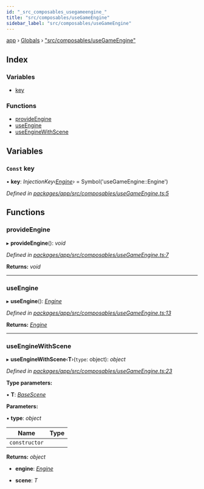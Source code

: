 ```yaml
---
id: "_src_composables_usegameengine_"
title: "src/composables/useGameEngine"
sidebar_label: "src/composables/useGameEngine"
---
```


[app](../index.md) › [Globals](../globals.md) › ["src/composables/useGameEngine"](_src_composables_usegameengine_.md)

## Index

### Variables

* [key](_src_composables_usegameengine_.md#const-key)

### Functions

* [provideEngine](_src_composables_usegameengine_.md#provideengine)
* [useEngine](_src_composables_usegameengine_.md#useengine)
* [useEngineWithScene](_src_composables_usegameengine_.md#useenginewithscene)

## Variables

### `Const` key

• **key**: *InjectionKey‹[Engine](../classes/_src_gameengine_engine_.engine.md)›* = Symbol('useGameEngine::Engine')

*Defined in [packages/app/src/composables/useGameEngine.ts:5](https://github.com/will-hart/pixatore/blob/5d54977/packages/app/src/composables/useGameEngine.ts#L5)*

## Functions

###  provideEngine

▸ **provideEngine**(): *void*

*Defined in [packages/app/src/composables/useGameEngine.ts:7](https://github.com/will-hart/pixatore/blob/5d54977/packages/app/src/composables/useGameEngine.ts#L7)*

**Returns:** *void*

___

###  useEngine

▸ **useEngine**(): *[Engine](../classes/_src_gameengine_engine_.engine.md)*

*Defined in [packages/app/src/composables/useGameEngine.ts:13](https://github.com/will-hart/pixatore/blob/5d54977/packages/app/src/composables/useGameEngine.ts#L13)*

**Returns:** *[Engine](../classes/_src_gameengine_engine_.engine.md)*

___

###  useEngineWithScene

▸ **useEngineWithScene**‹**T**›(`type`: object): *object*

*Defined in [packages/app/src/composables/useGameEngine.ts:23](https://github.com/will-hart/pixatore/blob/5d54977/packages/app/src/composables/useGameEngine.ts#L23)*

**Type parameters:**

▪ **T**: *[BaseScene](../classes/_src_gameengine_scenes_basescene_.basescene.md)*

**Parameters:**

▪ **type**: *object*

Name | Type |
------ | ------ |
`constructor` |  |

**Returns:** *object*

* **engine**: *[Engine](../classes/_src_gameengine_engine_.engine.md)*

* **scene**: *T*

